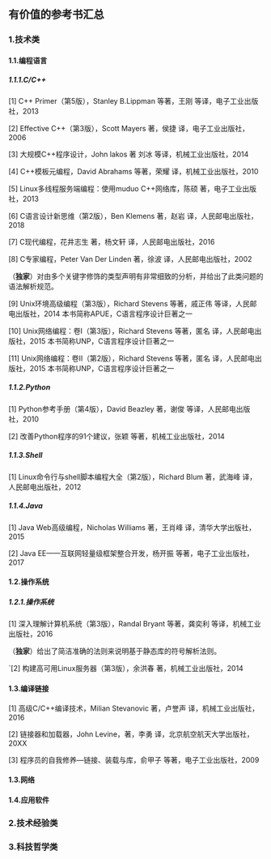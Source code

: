 ## 有价值的参考书汇总

### 1.技术类

#### 1.1.编程语言

##### 1.1.1.C/C++

\[1\] C++ Primer（第5版），Stanley B.Lippman 等著，王刚 等译，电子工业出版社，2013

\[2\] Effective C++（第3版），Scott Mayers 著，侯捷 译，电子工业出版社，2006

\[3\] 大规模C++程序设计，John lakos 著  刘冰 等译，机械工业出版社，2014

\[4\] C++模板元编程，David Abrahams 等著，荣耀 译，机械工业出版社，2010

\[5\] Linux多线程服务端编程：使用muduo C++网络库，陈硕 著，电子工业出版社，2013

\[6\] C语言设计新思维（第2版），Ben Klemens 著，赵岩 译，人民邮电出版社，2018

\[7\] C现代编程，花井志生 著，杨文轩 译，人民邮电出版社，2016

\[8\] C专家编程，Peter Van Der Linden 著，徐波 译，人民邮电出版社，2002

（**独家**）对由多个关键字修饰的类型声明有非常细致的分析，并给出了此类问题的语法解析规范。

\[9\] Unix环境高级编程（第3版），Richard Stevens 等著，戚正伟 等译，人民邮电出版社，2014
本书简称APUE，C语言程序设计巨著之一

\[10\] Unix网络编程：卷I（第3版），Richard Stevens 等著，匿名 译，人民邮电出版社，2015
本书简称UNP，C语言程序设计巨著之一

\[11\] Unix网络编程：卷II（第2版），Richard Stevens 等著，匿名 译，人民邮电出版社，2015
本书简称UNP，C语言程序设计巨著之一

##### 1.1.2.Python

\[1\] Python参考手册（第4版），David Beazley 著，谢俊 等译，人民邮电出版社，2010

\[2\] 改善Python程序的91个建议，张颖 等著，机械工业出版社，2014

##### 1.1.3.Shell

\[1\] Linux命令行与shell脚本编程大全（第2版），Richard Blum 著，武海峰 译，人民邮电出版社，2012

##### 1.1.4.Java

\[1\] Java Web高级编程，Nicholas Williams 著，王肖峰 译，清华大学出版社，2015

\[2\] Java EE——互联网轻量级框架整合开发，杨开振 等著，电子工业出版社，2017

#### 1.2.操作系统

##### 1.2.1.操作系统

\[1\] 深入理解计算机系统（第3版），Randal Bryant 等著，龚奕利 等译，机械工业出版社，2016

（**独家**）给出了简洁准确的法则来说明基于静态库的符号解析法则。

`[2\] 构建高可用Linux服务器（第3版），余洪春 著，机械工业出版社，2014

#### 1.3.编译链接

\[1\] 高级C/C++编译技术，Milian Stevanovic 著，卢誉声 译，机械工业出版社，2016

\[2\] 链接器和加载器，John Levine，著，李勇 译，北京航空航天大学出版社，20XX

\[3\] 程序员的自我修养—链接、装载与库，俞甲子 等著，电子工业出版社，2009

#### 1.3.网络

#### 1.4.应用软件

### 2.技术经验类

### 3.科技哲学类
